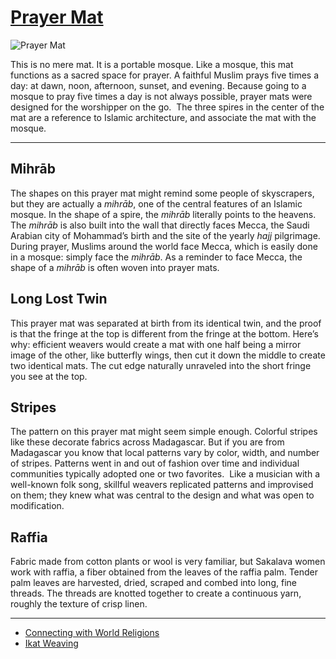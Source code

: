 # [Prayer Mat](http://artsmia.github.io/griot/#/o/45269)
![Prayer Mat](http://api.artsmia.org/images/45269/medium.jpg)

<p>This is no mere mat. It is a portable mosque. Like a mosque, this mat functions as a sacred space for prayer. A faithful Muslim prays five times a day: at dawn, noon, afternoon, sunset, and evening. Because going to a mosque to pray five times a day is not always possible, prayer mats were designed for the worshipper on the go.  The three spires in the center of the mat are a reference to Islamic architecture, and associate the mat with the mosque.</p>

---

## Mihrāb
<p>The shapes on this prayer mat might remind some people of skyscrapers, but they are actually a <i>mihrāb</i>, one of the central features of an Islamic mosque. In the shape of a spire, the <i>mihrāb</i> literally points to the heavens. The <i>mihrāb</i> is also built into the wall that directly faces Mecca, the Saudi Arabian city of Mohammad’s birth and the site of the yearly <i>hajj </i>pilgrimage. During prayer, Muslims around the world face Mecca, which is easily done in a mosque: simply face the <i>mihrāb</i>. As a reminder to face Mecca, the shape of a <i>mihrāb </i>is often woven into prayer mats.</p>

## Long Lost Twin
<p>This prayer mat was separated at birth from its identical twin, and the proof is that the fringe at the top is different from the fringe at the bottom. Here’s why: efficient weavers would create a mat with one half being a mirror image of the other, like butterfly wings, then cut it down the middle to create two identical mats. The cut edge naturally unraveled into the short fringe you see at the top.</p>

## Stripes
<p>The pattern on this prayer mat might seem simple enough. Colorful stripes like these decorate fabrics across Madagascar. But if you are from Madagascar you know that local patterns vary by color, width, and number of stripes. Patterns went in and out of fashion over time and individual communities typically adopted one or two favorites.  Like a musician with a well-known folk song, skillful weavers replicated patterns and improvised on them; they knew what was central to the design and what was open to modification.</p>

## Raffia
<p>Fabric made from cotton plants or wool is very familiar, but Sakalava women work with raffia, a fiber obtained from the leaves of the raffia palm. Tender palm leaves are harvested, dried, scraped and combed into long, fine threads. The threads are knotted together to create a continuous yarn, roughly the texture of crisp linen.</p>

---

* [Connecting with World Religions](../stories/connecting-with-world-religions.md)
* [Ikat Weaving](../stories/ikat-weaving.md)
